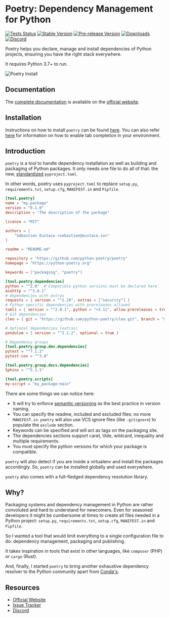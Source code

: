# Poetry: Dependency Management for Python

[![Tests Status](https://github.com/python-poetry/poetry/workflows/Tests/badge.svg?branch=master&event=push)](https://github.com/python-poetry/poetry/actions?query=workflow%3ATests+branch%3Amaster+event%3Apush)
[![Stable Version](https://img.shields.io/pypi/v/poetry?label=stable)](https://pypi.org/project/poetry/)
[![Pre-release Version](https://img.shields.io/github/v/release/python-poetry/poetry?label=pre-release&include_prereleases&sort=semver)](https://pypi.org/project/poetry/#history)
[![Downloads](https://img.shields.io/pypi/dm/poetry)](https://pypistats.org/packages/poetry)
[![Discord](https://img.shields.io/discord/487711540787675139?logo=discord)](https://discord.com/invite/awxPgve)

Poetry helps you declare, manage and install dependencies of Python projects,
ensuring you have the right stack everywhere.

It requires Python 3.7+ to run.

![Poetry Install](https://raw.githubusercontent.com/python-poetry/poetry/master/assets/install.gif)

## Documentation

The [complete documentation](https://python-poetry.org/docs/) is available on the [official website](https://python-poetry.org).

## Installation

Instructions on how to install `poetry` can be found [here](https://python-poetry.org/docs/#installation).
You can also refer [here](https://python-poetry.org/docs/#enable-tab-completion-for-bash-fish-or-zsh) for
information on how to enable tab completion in your environment.

## Introduction

`poetry` is a tool to handle dependency installation as well as building and packaging of Python packages.
It only needs one file to do all of that: the new, [standardized](https://peps.python.org/pep-0518/) `pyproject.toml`.

In other words, poetry uses `pyproject.toml` to replace `setup.py`, `requirements.txt`, `setup.cfg`, `MANIFEST.in` and `Pipfile`.

```toml
[tool.poetry]
name = "my-package"
version = "0.1.0"
description = "The description of the package"

license = "MIT"

authors = [
    "Sébastien Eustace <sebastien@eustace.io>"
]

readme = "README.md"

repository = "https://github.com/python-poetry/poetry"
homepage = "https://python-poetry.org"

keywords = ["packaging", "poetry"]

[tool.poetry.dependencies]
python = "^3.8"  # Compatible python versions must be declared here
aiohttp = "^3.8.1"
# Dependencies with extras
requests = { version = "^2.28", extras = ["security"] }
# Python specific dependencies with prereleases allowed
tomli = { version = "^2.0.1", python = "<3.11", allow-prereleases = true }
# Git dependencies
cleo = { git = "https://github.com/python-poetry/cleo.git", branch = "master" }

# Optional dependencies (extras)
pendulum = { version = "^2.1.2", optional = true }

# Dependency groups
[tool.poetry.group.dev.dependencies]
pytest = "^7.1.2"
pytest-cov = "^3.0"

[tool.poetry.group.docs.dependencies]
Sphinx = "^5.1.1"

[tool.poetry.scripts]
my-script = "my_package:main"
```

There are some things we can notice here:

* It will try to enforce [semantic versioning](<http://semver.org>) as the best practice in version naming.
* You can specify the readme, included and excluded files: no more `MANIFEST.in`.
`poetry` will also use VCS ignore files (like `.gitignore`) to populate the `exclude` section.
* Keywords can be specified and will act as tags on the packaging site.
* The dependencies sections support caret, tilde, wildcard, inequality and multiple requirements.
* You must specify the python versions for which your package is compatible.

`poetry` will also detect if you are inside a virtualenv and install the packages accordingly.
So, `poetry` can be installed globally and used everywhere.

`poetry` also comes with a full-fledged dependency resolution library.

## Why?

Packaging systems and dependency management in Python are rather convoluted and hard to understand for newcomers.
Even for seasoned developers it might be cumbersome at times to create all files needed in a Python project: `setup.py`,
`requirements.txt`, `setup.cfg`, `MANIFEST.in` and `Pipfile`.

So I wanted a tool that would limit everything to a single configuration file to do:
dependency management, packaging and publishing.

It takes inspiration in tools that exist in other languages, like `composer` (PHP) or `cargo` (Rust).

And, finally, I started `poetry` to bring another exhaustive dependency resolver to the Python community apart from
[Conda's](https://conda.io).

## Resources

* [Official Website](https://python-poetry.org)
* [Issue Tracker](https://github.com/python-poetry/poetry/issues)
* [Discord](https://discord.com/invite/awxPgve)
